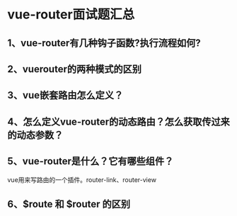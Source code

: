 # vue-router面试题汇总
## 1、vue-router有几种钩子函数?执行流程如何?


## 2、vuerouter的两种模式的区别


## 3、vue嵌套路由怎么定义？


## 4、怎么定义vue-router的动态路由？怎么获取传过来的动态参数？


## 5、vue-router是什么？它有哪些组件？
vue用来写路由的一个插件。router-link、router-view


## 6、$route 和 $router 的区别